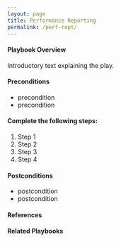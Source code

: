 ```yaml
---
layout: page
title: Performance Reporting
permalink: /perf-rept/
---
```

#### Playbook Overview

Introductory text explaining the play.

#### Preconditions

<ul>
<li>precondition</li>
<li>precondition</li>
</ul>

#### Complete the following steps:

<ol>
<li>Step 1</li>
<li>Step 2</li>
<li>Step 3</li>
<li>Step 4</li>
</ol>

#### Postconditions
<ul>
<li>postcondition</li>
<li>postcondition</li>
</ul>

#### References

#### Related Playbooks